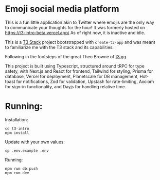 # Emoji social media platform

This is a fun little application akin to Twitter where emojis are the only way to communicate your thoughts for the hour! It was formerly hosted on https://t3-intro-beta.vercel.app/
As of right now, it is inactive and idle.

This is a [T3 Stack](https://create.t3.gg/) project bootstrapped with `create-t3-app` and was meant to familiarize me with the T3 stack and its capabilities.

Following in the footsteps of the great Theo Browne of [t3.gg](https://t3.gg/)

This project is built using Typescript, structured around tRPC for type safety, with Next.js and React for frontend, Tailwind for styling, Prisma for database, Vercel for deployment, Planetscale for DB management, Hot-toast for notifications, Zod for validation, Upstash for rate-limiting, Axciom for sign-in functionality, and Dayjs for handling relative time.

# Running:

Installation:
```
cd t3-intro
npm install
```

Update with your own values:
```
cp .env.example .env
```

Running:
```
npm run db:push
npm run dev
```
